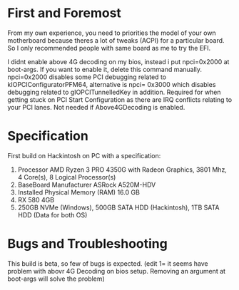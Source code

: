 # First and Foremost

From my own experience, you need to priorities the model of your own motherboard because theres a lot of tweaks (ACPI) for a particular board. So I only recommended people with same board as me to try the EFI.

I didnt enable above 4G decoding on my bios, instead i put npci=0x2000 at boot-args. If you want to enable it, delete this command manually. npci=0x2000 disables some PCI debugging related to kIOPCIConfiguratorPFM64, alternative is npci= 0x3000 which disables debugging related to gIOPCITunnelledKey in addition. Required for when getting stuck on PCI Start Configuration as there are IRQ conflicts relating to your PCI lanes. Not needed if Above4GDecoding is enabled.

# Specification

First build on Hackintosh on PC with a specification:
1) Processor	AMD Ryzen 3 PRO 4350G with Radeon Graphics, 3801 Mhz, 4 Core(s), 8 Logical Processor(s)
2) BaseBoard Manufacturer	ASRock A520M-HDV
3) Installed Physical Memory (RAM)	16.0 GB
4) RX 580 4GB
5) 250GB NVMe (Windows), 500GB SATA HDD (Hackintosh), 1TB SATA HDD (Data for both OS)

# Bugs and Troubleshooting

This build is beta, so few of bugs is expected.
(edit 1= it seems have problem with abovr 4G Decoding on bios setup. Removing an argument at boot-args will solve the problem)




